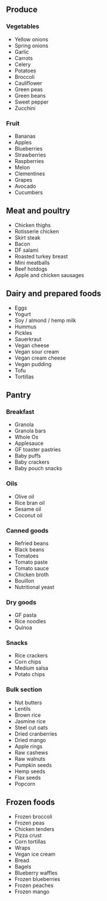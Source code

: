
## Produce

### Vegetables

* Yellow onions
* Spring onions
* Garlic
* Carrots
* Celery
* Potatoes
* Broccoli
* Cauliflower
* Green peas
* Green beans
* Sweet pepper
* Zucchini

### Fruit
* Bananas
* Apples
* Blueberries
* Strawberries
* Raspberries
* Melon
* Clementines
* Grapes
* Avocado
* Cucumbers

## Meat and poultry
* Chicken thighs
* Rotisserie chicken
* Skirt steak
* Bacon
* DF salami
* Roasted turkey breast
* Mini meatballs
* Beef hotdogs
* Apple and chicken sausages

## Dairy and prepared foods
* Eggs
* Yogurt
* Soy / almond / hemp milk
* Hummus
* Pickles
* Sauerkraut
* Vegan cheese
* Vegan sour cream
* Vegan cream cheese
* Vegan pudding
* Tofu
* Tortillas

## Pantry

### Breakfast
* Granola
* Granola bars
* Whole Os
* Applesauce
* GF toaster pastries
* Baby puffs
* Baby crackers
* Baby pouch snacks

### Oils
* Olive oil
* Rice bran oil
* Sesame oil
* Coconut oil

### Canned goods
* Refried beans
* Black beans
* Tomatoes
* Tomato paste
* Tomato sauce
* Chicken broth
* Bouillon
* Nutritional yeast

### Dry goods
* GF pasta
* Rice noodles
* Quinoa

### Snacks
* Rice crackers
* Corn chips
* Medium salsa
* Potato chips

### Bulk section
* Nut butters
* Lentils
* Brown rice
* Jasmine rice
* Steel cut oats
* Dried cranberries
* Dried mango
* Apple rings
* Raw cashews
* Raw walnuts
* Pumpkin seeds
* Hemp seeds
* Flax seeds
* Popcorn

## Frozen foods
* Frozen broccoli
* Frozen peas
* Chicken tenders
* Pizza crust
* Corn tortillas
* Wraps
* Vegan ice cream
* Bread
* Bagels
* Blueberry waffles
* Frozen blueberries
* Frozen peaches
* Frozen mango
